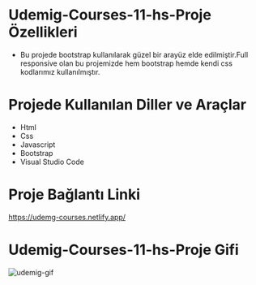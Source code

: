 # Udemig-Courses-11-hs-Proje Özellikleri
<ul>
  <li>Bu projede bootstrap kullanılarak güzel bir arayüz elde edilmiştir.Full responsive olan bu projemizde hem bootstrap hemde kendi css kodlarımız kullanılmıştır.</li>
</ul>

# Projede Kullanılan Diller ve Araçlar

<ul>
  <li>Html</li>
  <li>Css</li>
  <li> Javascript</li>
  <li> Bootstrap</li>
  <li>Visual Studio Code</li>
 
</ul>

# Proje Bağlantı Linki
https://udemg-courses.netlify.app/

#  Udemig-Courses-11-hs-Proje Gifi
![udemig-gif](https://github.com/mehmet-adgzl22/udemig-courses-11-hs/assets/169144147/34180648-357f-4896-93f1-d3f0250ee10a)

